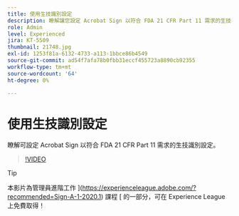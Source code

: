 ```yaml
---
title: 使用生技識別設定
description: 瞭解讓您設定 Acrobat Sign 以符合 FDA 21 CFR Part 11 需求的生技識別設定
role: Admin
level: Experienced
jira: KT-5509
thumbnail: 21748.jpg
exl-id: 1253f81a-6132-4733-a113-1bbce86b4549
source-git-commit: ad54f7afa78b0fbb31eccf455723a8890cb92355
workflow-type: tm+mt
source-wordcount: '64'
ht-degree: 0%

---
```


# 使用生技識別設定

瞭解可設定 Acrobat Sign 以符合 FDA 21 CFR Part 11 需求的生技識別設定。

>[!VIDEO](https://video.tv.adobe.com/v/21748?quality=12&learn=on&hidetitle=true)

>[!TIP]
>
>本影片為管理員進階工作 ](https://experienceleague.adobe.com/?recommended=Sign-A-1-2020.1) 課程 [ 的一部分，可在 Experience League 上免費取得！
